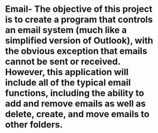 # Email- The objective of this project is to create a program that controls an email system (much like a simplified version of Outlook), with the obvious exception that emails cannot be sent or received. However, this application will include all of the typical email functions, including the ability to add and remove emails as well as delete, create, and move emails to other folders. 
